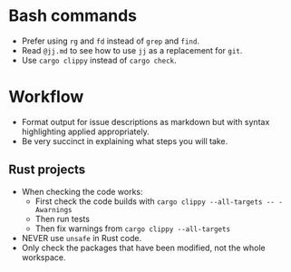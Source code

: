 # Bash commands

- Prefer using `rg` and `fd` instead of `grep` and `find`.
- Read `@jj.md` to see how to use `jj` as a replacement for `git`.
- Use `cargo clippy` instead of `cargo check`.

# Workflow

- Format output for issue descriptions as markdown but with syntax highlighting applied appropriately.
- Be very succinct in explaining what steps you will take.

## Rust projects

- When checking the code works:
  - First check the code builds with `cargo clippy --all-targets -- -Awarnings`
  - Then run tests
  - Then fix warnings from `cargo clippy --all-targets`
- NEVER use `unsafe` in Rust code.
- Only check the packages that have been modified, not the whole workspace.
